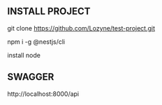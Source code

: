 
## INSTALL PROJECT
git clone https://github.com/Lozyne/test-project.git

npm i -g @nestjs/cli

install node

## SWAGGER
http://localhost:8000/api
